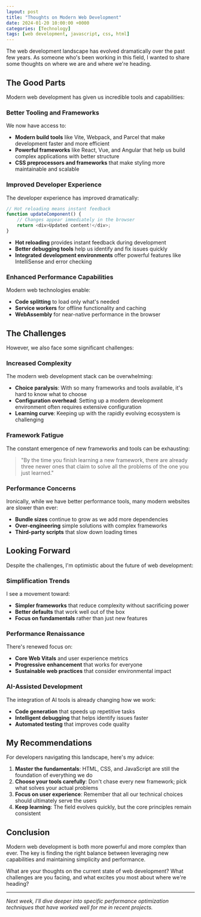 ```yaml
---
layout: post
title: "Thoughts on Modern Web Development"
date: 2024-01-20 10:00:00 +0000
categories: [Technology]
tags: [web development, javascript, css, html]
---
```


The web development landscape has evolved dramatically over the past few years. As someone who's been working in this field, I wanted to share some thoughts on where we are and where we're heading.

## The Good Parts

Modern web development has given us incredible tools and capabilities:

### Better Tooling and Frameworks

We now have access to:
- **Modern build tools** like Vite, Webpack, and Parcel that make development faster and more efficient
- **Powerful frameworks** like React, Vue, and Angular that help us build complex applications with better structure
- **CSS preprocessors and frameworks** that make styling more maintainable and scalable

### Improved Developer Experience

The developer experience has improved dramatically:

```javascript
// Hot reloading means instant feedback
function updateComponent() {
    // Changes appear immediately in the browser
    return <div>Updated content!</div>;
}
```

- **Hot reloading** provides instant feedback during development
- **Better debugging tools** help us identify and fix issues quickly
- **Integrated development environments** offer powerful features like IntelliSense and error checking

### Enhanced Performance Capabilities

Modern web technologies enable:
- **Code splitting** to load only what's needed
- **Service workers** for offline functionality and caching
- **WebAssembly** for near-native performance in the browser

## The Challenges

However, we also face some significant challenges:

### Increased Complexity

The modern web development stack can be overwhelming:
- **Choice paralysis**: With so many frameworks and tools available, it's hard to know what to choose
- **Configuration overhead**: Setting up a modern development environment often requires extensive configuration
- **Learning curve**: Keeping up with the rapidly evolving ecosystem is challenging

### Framework Fatigue

The constant emergence of new frameworks and tools can be exhausting:

> "By the time you finish learning a new framework, there are already three newer ones that claim to solve all the problems of the one you just learned."

### Performance Concerns

Ironically, while we have better performance tools, many modern websites are slower than ever:
- **Bundle sizes** continue to grow as we add more dependencies
- **Over-engineering** simple solutions with complex frameworks
- **Third-party scripts** that slow down loading times

## Looking Forward

Despite the challenges, I'm optimistic about the future of web development:

### Simplification Trends

I see a movement toward:
- **Simpler frameworks** that reduce complexity without sacrificing power
- **Better defaults** that work well out of the box
- **Focus on fundamentals** rather than just new features

### Performance Renaissance

There's renewed focus on:
- **Core Web Vitals** and user experience metrics
- **Progressive enhancement** that works for everyone
- **Sustainable web practices** that consider environmental impact

### AI-Assisted Development

The integration of AI tools is already changing how we work:
- **Code generation** that speeds up repetitive tasks
- **Intelligent debugging** that helps identify issues faster
- **Automated testing** that improves code quality

## My Recommendations

For developers navigating this landscape, here's my advice:

1. **Master the fundamentals**: HTML, CSS, and JavaScript are still the foundation of everything we do
2. **Choose your tools carefully**: Don't chase every new framework; pick what solves your actual problems
3. **Focus on user experience**: Remember that all our technical choices should ultimately serve the users
4. **Keep learning**: The field evolves quickly, but the core principles remain consistent

## Conclusion

Modern web development is both more powerful and more complex than ever. The key is finding the right balance between leveraging new capabilities and maintaining simplicity and performance.

What are your thoughts on the current state of web development? What challenges are you facing, and what excites you most about where we're heading?

---

*Next week, I'll dive deeper into specific performance optimization techniques that have worked well for me in recent projects.*